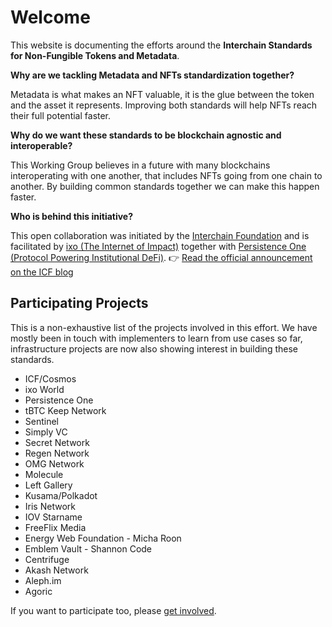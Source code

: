 # Welcome

This website is documenting the efforts around the **Interchain Standards for Non-Fungible Tokens and Metadata**.

**Why are we tackling Metadata and NFTs standardization together?**

Metadata is what makes an NFT valuable, it is the glue between the token and the asset it represents. Improving both standards will help NFTs reach their full potential faster.

**Why do we want these standards to be blockchain agnostic and interoperable?**

This Working Group believes in a future with many blockchains interoperating with one another, that includes NFTs going from one chain to another. By building common standards together we can make this happen faster.

**Who is behind this initiative?**

This open collaboration was initiated by the [Interchain Foundation](https://interchain.io/) and is facilitated by [ixo (The Internet of Impact)](https://ixo.world/) together with [Persistence One (Protocol Powering Institutional DeFi)](https://persistence.one/). 👉 [Read the official announcement on the ICF blog](https://blog.cosmos.network/interchain-standards-for-non-fungible-tokens-and-metadata-fbf90375c38b)

## Participating Projects

This is a non-exhaustive list of the projects involved in this effort. We have mostly been in touch with implementers to learn from use cases so far, infrastructure projects are now also showing interest in building these standards.

* ICF/Cosmos
* ixo World
* Persistence One
* tBTC Keep Network
* Sentinel
* Simply VC
* Secret Network
* Regen Network
* OMG Network
* Molecule
* Left Gallery
* Kusama/Polkadot
* Iris Network
* IOV Starname
* FreeFlix Media 
* Energy Web Foundation - Micha Roon
* Emblem Vault - Shannon Code
* Centrifuge
* Akash Network
* Aleph.im
* Agoric

If you want to participate too, please [get involved](http://internft.org/workingGroup/gettingInvolved).
